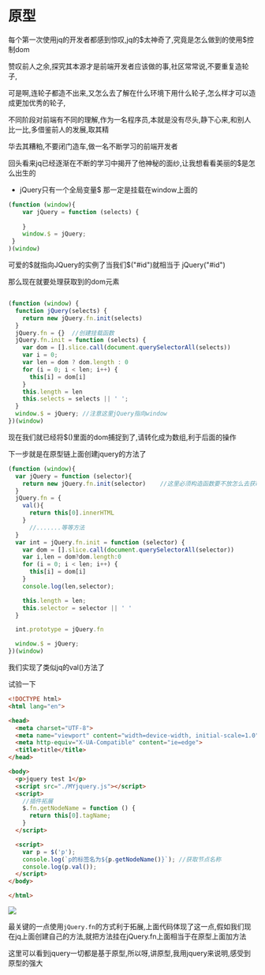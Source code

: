 # 原型

每个第一次使用jq的开发者都感到惊叹,jq的$太神奇了,究竟是怎么做到的使用\$控制dom

赞叹前人之余,探究其本源才是前端开发者应该做的事,社区常常说,不要重复造轮子,

可是啊,连轮子都造不出来,又怎么去了解在什么环境下用什么轮子,怎么样才可以造成更加优秀的轮子,

不同阶段对前端有不同的理解,作为一名程序员,本就是没有尽头,静下心来,和别人比一比,多借鉴前人的发展,取其精

华去其糟粕,不要闭门造车,做一名不断学习的前端开发者

​	回头看来jq已经逐渐在不断的学习中揭开了他神秘的面纱,让我想看看美丽的$是怎么出生的

- jQuery只有一个全局变量$ 那一定是挂载在window上面的

```JavaScript
(function (window){
    var jQuery = function (selects) {
       
    }
    window.$ = jQuery;
 }
)(window)
```

可爱的$就指向JQuery的实例了当我们\$("#id")就相当于 jQuery("#id")

那么现在就要处理获取到的dom元素

```JavaScript

(function (window) {
  function jQuery(selects) {
    return new jQuery.fn.init(selects)
  }
  jQuery.fn = {}  //创建挂载函数
  jQuery.fn.init = function (selects) {
    var dom = [].slice.call(document.querySelectorAll(selects))
    var i = 0;
    var len = dom ? dom.length : 0
    for (i = 0; i < len; i++) {
      this[i] = dom[i]
    }
    this.length = len
    this.selects = selects || ' ';
  }
  window.$ = jQuery; //注意这里jQuery指向window
})(window)
```

现在我们就已经将$()里面的dom捕捉到了,请转化成为数组,利于后面的操作

下一步就是在原型链上面创建jquery的方法了

```JavaScript
(function (window){
  var jQuery = function (selector){
    return new jQuery.fn.init(selector)    //这里必须构造函数要不放怎么去获取节点信息
  }
  jQuery.fn = {
    val(){
      return this[0].innerHTML
    }
      //.......等等方法
  }
  var int = jQuery.fn.init = function (selector) {
    var dom = [].slice.call(document.querySelectorAll(selector)) 
    var i,len = dom?dom.length:0
    for (i = 0; i < len; i++) {
      this[i] = dom[i]
    }
    console.log(len,selector);

    this.length = len;
    this.selector = selector || ' '
  }

  int.prototype = jQuery.fn

  window.$ = jQuery;
})(window)
```

我们实现了类似jq的val()方法了

试验一下

```html
<!DOCTYPE html>
<html lang="en">

<head>
  <meta charset="UTF-8">
  <meta name="viewport" content="width=device-width, initial-scale=1.0">
  <meta http-equiv="X-UA-Compatible" content="ie=edge">
  <title>title</title>
</head>

<body>
  <p>jquery test 1</p>
  <script src="./MYjquery.js"></script>
  <script>
    //插件拓展
    $.fn.getNodeName = function () {
      return this[0].tagName;
    }
  </script>

  <script>
    var p = $('p');
    console.log(`p的标签名为${p.getNodeName()}`); //获取节点名称
    console.log(p.val());
  </script>
</body>

</html>
```

![](http://on7r0tqgu.bkt.clouddn.com/FpsMhSqk3rqSG-C6Xh7MTGJTxlXP.png )

最关键的一点使用`jQuery.fn`的方式利于拓展,上面代码体现了这一点,假如我们现在jq上面创建自己的方法,就把方法挂在jQuery.fn上面相当于在原型上面加方法

这里可以看到jquery一切都是基于原型,所以呀,讲原型,我用jquery来说明,感受到原型的强大

